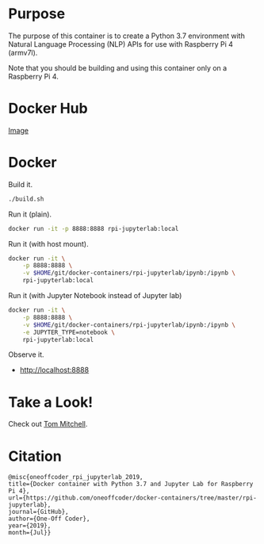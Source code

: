 # Purpose

The purpose of this container is to create a Python 3.7 environment with Natural Language Processing (NLP) APIs for use with Raspberry Pi 4 (armv7l).

Note that you should be building and using this container only on a Raspberry Pi 4.

# Docker Hub

[Image](https://hub.docker.com/r/oneoffcoder/rpi-jupyterlab)

# Docker

Build it.

```bash
./build.sh
```

Run it (plain).

```bash
docker run -it -p 8888:8888 rpi-jupyterlab:local
```

Run it (with host mount).

```bash
docker run -it \
    -p 8888:8888 \
    -v $HOME/git/docker-containers/rpi-jupyterlab/ipynb:/ipynb \
    rpi-jupyterlab:local
```

Run it (with Jupyter Notebook instead of Jupyter lab)

```bash
docker run -it \
    -p 8888:8888 \
    -v $HOME/git/docker-containers/rpi-jupyterlab/ipynb:/ipynb \
    -e JUPYTER_TYPE=notebook \
    rpi-jupyterlab:local
```

Observe it.

* [http://localhost:8888](http://localhost:8888)

# Take a Look!

Check out [Tom Mitchell](http://www.cs.cmu.edu/~tom/).

# Citation

```
@misc{oneoffcoder_rpi_jupyterlab_2019, 
title={Docker container with Python 3.7 and Jupyter Lab for Raspberry Pi 4}, 
url={https://github.com/oneoffcoder/docker-containers/tree/master/rpi-jupyterlab}, 
journal={GitHub},
author={One-Off Coder}, 
year={2019}, 
month={Jul}}
```
